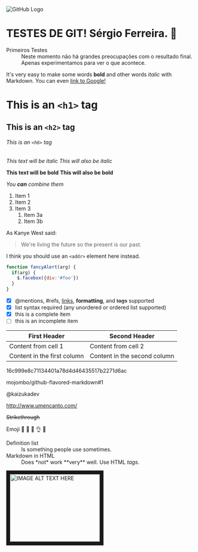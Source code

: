 ﻿![GitHub Logo](https://assets-cdn.github.com/images/modules/logos_page/GitHub-Logo.png)

# TESTES DE GIT! Sérgio Ferreira. :checkered_flag:

<dl>
  <dt>Primeiros Testes</dt>
  <dd>Neste momento não há grandes preocupações com o resultado final.<br>
      Apenas experimentamos para ver o que acontece.</dd>

It's very easy to make some words **bold** and other words *italic* with Markdown. 
You can even [link to Google!](http://google.com)

# This is an `<h1>` tag
## This is an `<h2>` tag
###### This is an `<h6>` tag

*This text will be italic*
_This will also be italic_

**This text will be bold**
__This will also be bold__

_You **can** combine them_

1. Item 1
1. Item 2
1. Item 3
   1. Item 3a
   1. Item 3b


As Kanye West said:

> We're living the future so
> the present is our past.

I think you should use an
`<addr>` element here instead.

```javascript
function fancyAlert(arg) {
  if(arg) {
    $.facebox({div:'#foo'})
  }
}
```

- [x] @mentions, #refs, [links](), **formatting**, and <del>tags</del> supported
- [x] list syntax required (any unordered or ordered list supported)
- [x] this is a complete item
- [ ] this is an incomplete item

First Header | Second Header
------------ | -------------
Content from cell 1 | Content from cell 2
Content in the first column | Content in the second column

16c999e8c71134401a78d4d46435517b2271d6ac

mojombo/github-flavored-markdown#1

@kaizukadev

http://www.umencanto.com/

~~Strikethrough~~

Emoji  :facepunch: :clap: :fu: :ok_hand: :closed_lock_with_key:

<dl>
  <dt>Definition list</dt>
  <dd>Is something people use sometimes.</dd>

  <dt>Markdown in HTML</dt>
  <dd>Does *not* work **very** well. Use HTML <em>tags</em>.</dd>
</dl>

<a href="https://www.youtube.com/watch?v=WVLhm1AMeYE&list=PLInBAd9OZCzzHBJjLFZzRl6DgUmOeG3H0" target="_blank"><img src="http://img.youtube.com/vi/WVLhm1AMeYE/0.jpg" 
alt="IMAGE ALT TEXT HERE" width="240" height="180" border="10" /></a>







